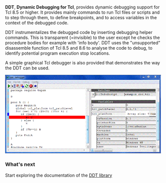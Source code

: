 **DDT**, **Dynamic Debugging for Tcl**, provides dynamic debugging support for Tcl 8.5 or higher. It provides mainly commands to run Tcl files or scripts and to step through them, to define breakpoints, and to access variables in the context of the debugged code.

DDT instrumentalizes the debugged code by inserting debugging helper commands. This is transparent (=invisible) to the user except he checks the procedure bodies for example with 'info body'. DDT uses the "unsupported" disassemble function of Tcl 8.5 and 8.6 to analyse the code to debug, to identify potential program execution stop locations.

A simple graphical Tcl debugger is also provided that demonstrates the way the DDT can be used.

![DDT debugger](https://github.com/Drolla/ddt/blob/master/developper/doc/ddt_debugger.gif)

### What's next

Start exploring the documentation of the [DDT library]

[DDT library]: DDT#ddt
